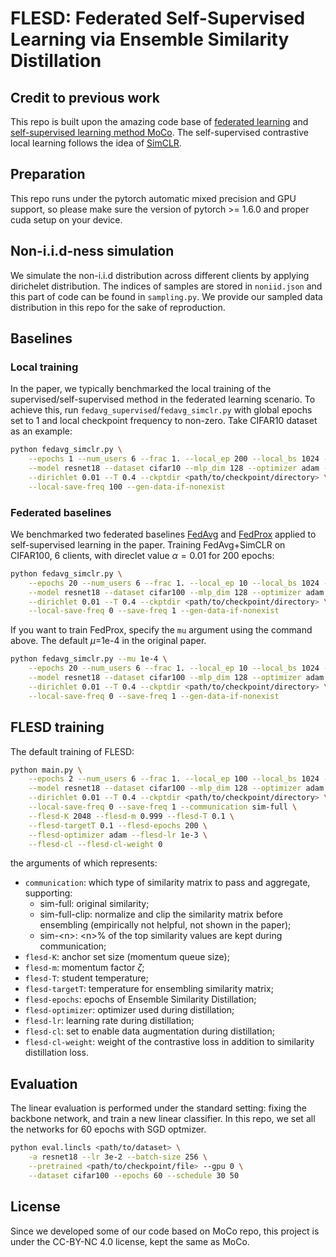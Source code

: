 # FLESD: Federated Self-Supervised Learning via Ensemble Similarity Distillation
## Credit to previous work
This repo is built upon the amazing code base of [federated learning](https://github.com/AshwinRJ/Federated-Learning) and [self-supervised learning method MoCo](https://github.com/facebookresearch/moco). The self-supervised contrastive local learning follows the idea of [SimCLR](https://arxiv.org/abs/2002.05709).

## Preparation
This repo runs under the pytorch automatic mixed precision and GPU support, so please make sure the version of pytorch >= 1.6.0 and proper cuda setup on your device. 

## Non-i.i.d-ness simulation
We simulate the non-i.i.d distribution across different clients by applying dirichelet distribution. The indices of samples are stored in `noniid.json` and this part of code can be found in `sampling.py`. We provide our sampled data distribution in this repo for the sake of reproduction.

## Baselines
### Local training
In the paper, we typically benchmarked the local training of the supervised/self-supervised method in the federated learning scenario. To achieve this, run `fedavg_supervised`/`fedavg_simclr.py` with global epochs set to 1 and local checkpoint frequency to non-zero. Take CIFAR10 dataset as an example:
```sh
python fedavg_simclr.py \
    --epochs 1 --num_users 6 --frac 1. --local_ep 200 --local_bs 1024 --lr 1e-3 \
    --model resnet18 --dataset cifar10 --mlp_dim 128 --optimizer adam --verbose 1 \
    --dirichlet 0.01 --T 0.4 --ckptdir <path/to/checkpoint/directory> \
    --local-save-freq 100 --gen-data-if-nonexist
```
### Federated baselines
We benchmarked two federated baselines [FedAvg](https://arxiv.org/abs/1602.05629v2) and [FedProx](https://arxiv.org/abs/1812.06127) applied to self-supervised learning in the paper. Training FedAvg+SimCLR on CIFAR100, 6 clients, with direclet value  $\alpha=0.01$ for 200 epochs: 
```sh
python fedavg_simclr.py \
    --epochs 20 --num_users 6 --frac 1. --local_ep 10 --local_bs 1024 --lr 1e-3 \
    --model resnet18 --dataset cifar100 --mlp_dim 128 --optimizer adam --verbose 1 \
    --dirichlet 0.01 --T 0.4 --ckptdir <path/to/checkpoint/directory> \
    --local-save-freq 0 --save-freq 1 --gen-data-if-nonexist
```
If you want to train FedProx, specify the `mu` argument using the command above. The default $\mu$=1e-4 in the original paper.
```sh
python fedavg_simclr.py --mu 1e-4 \
    --epochs 20 --num_users 6 --frac 1. --local_ep 10 --local_bs 1024 --lr 1e-3 \
    --model resnet18 --dataset cifar100 --mlp_dim 128 --optimizer adam --verbose 1 \
    --dirichlet 0.01 --T 0.4 --ckptdir <path/to/checkpoint/directory> \
    --local-save-freq 0 --save-freq 1 --gen-data-if-nonexist
```
## FLESD training
The default training of FLESD:
```sh
python main.py \
    --epochs 2 --num_users 6 --frac 1. --local_ep 100 --local_bs 1024 --lr 1e-3 \
    --model resnet18 --dataset cifar100 --mlp_dim 128 --optimizer adam --verbose 1 \
    --dirichlet 0.01 --T 0.4 --ckptdir <path/to/checkpoint/directory> \
    --local-save-freq 0 --save-freq 1 --communication sim-full \
    --flesd-K 2048 --flesd-m 0.999 --flesd-T 0.1 \
    --flesd-targetT 0.1 --flesd-epochs 200 \
    --flesd-optimizer adam --flesd-lr 1e-3 \
    --flesd-cl --flesd-cl-weight 0
```
the arguments of which represents:
- `communication`: which type of similarity matrix to pass and aggregate, supporting:
    - sim-full: original similarity;
    - sim-full-clip: normalize and clip the similarity matrix before ensembling (empirically not helpful, not shown in the paper);
    - sim-\<n\>: \<n\>% of the top similarity values are kept during communication;
- `flesd-K`: anchor set size (momentum queue size);
- `flesd-m`: momentum factor $\zeta$;
- `flesd-T`: student temperature;
- `flesd-targetT`: temperature for ensembling similarity matrix;
- `flesd-epochs`: epochs of Ensemble Similarity Distillation;
- `flesd-optimizer`: optimizer used during distillation;
- `flesd-lr`: learning rate during distillation;
- `flesd-cl`: set to enable data augmentation during distillation;
- `flesd-cl-weight`: weight of the contrastive loss in addition to similarity distillation loss.

## Evaluation
The linear evaluation is performed under the standard setting: fixing the backbone network, and train a new linear classifier. In this repo, we set all the networks for 60 epochs with SGD optmizer. 
```sh
python eval.lincls <path/to/dataset> \
    -a resnet18 --lr 3e-2 --batch-size 256 \
    --pretrained <path/to/checkpoint/file> --gpu 0 \
    --dataset cifar100 --epochs 60 --schedule 30 50
```
## License
Since we developed some of our code based on MoCo repo, this project is under the CC-BY-NC 4.0 license, kept the same as MoCo.

